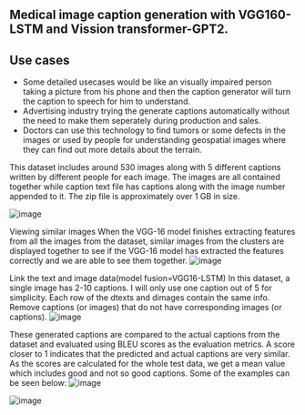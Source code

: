 ## Medical image  caption generation with VGG160-LSTM and Vission transformer-GPT2.
## Use cases
- Some detailed usecases would be like an visually impaired person taking a picture from his phone and then the caption generator will turn the caption to speech for him to understand.
- Advertising industry trying the generate captions automatically without the need to make them seperately during production and sales.
- Doctors can use this technology to find tumors or some defects in the images or used by people for understanding geospatial images where they can find out more details about the terrain.

This dataset includes around 530 images along with 5 different captions written by different people for each image.
The images are all contained together while caption text file has captions along with the image number appended to it. The zip file is approximately over 1 GB in size.


![image](https://github.com/user-attachments/assets/0c980226-d269-4ee8-b3ad-c4ffdee55029)



Viewing similar images
When the VGG-16 model finishes extracting features from all the images from the dataset, similar images from the clusters are displayed together 
to see if the VGG-16 model has extracted the features 
correctly and we are able to see them together.
![image](https://github.com/user-attachments/assets/12bb7074-e62c-46c7-9aff-0976927cdeb1)


Link the text and image data(model fusion=VGG16-LSTM)
In this dataset, a single image has 2-10 captions. I will only use one caption out of 5 for simplicity.
Each row of the dtexts and dimages contain the same info. Remove captions (or images) that do not have corresponding images (or captions).
![image](https://github.com/user-attachments/assets/e0288917-37e9-42d7-b04a-4d665c50faa9)


These generated captions are compared to the actual captions from the dataset and evaluated using BLEU scores as the evaluation metrics. 
A score closer to 1 indicates that the predicted and actual captions are very similar. As the scores are calculated for the whole test data, 
we get a mean value which includes good and not so good captions. Some of the examples can be seen below:
![image](https://github.com/user-attachments/assets/43792bbd-4d66-4eed-8550-5ea417d4fabd)

![image](https://github.com/user-attachments/assets/f8fcc4b7-97b0-40ed-89aa-43e3625cc187)
